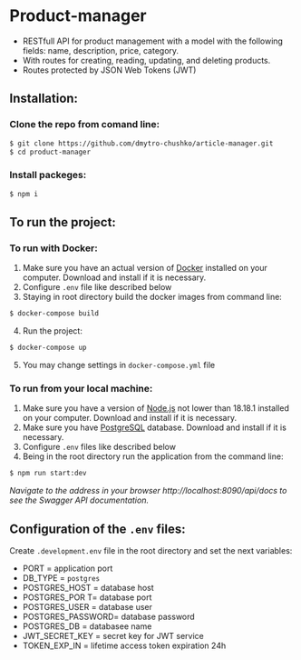 # Product-manager

- RESTfull API for product management with a model with the following fields:
  name, description, price, category.
- With routes for creating, reading, updating, and deleting products.
- Routes protected by JSON Web Tokens (JWT)

## Installation:

### Clone the repo from comand line:

```bash
$ git clone https://github.com/dmytro-chushko/article-manager.git
$ cd product-manager
```

### Install packeges:

```bash
$ npm i
```

## To run the project:

### To run with Docker:

1. Make sure you have an actual version of [Docker](https://www.docker.com/)
   installed on your computer. Download and install if it is necessary.
2. Configure `.env` file like described below
3. Staying in root directory build the docker images from command line:

```bash
$ docker-compose build
```

4. Run the project:

```bash
$ docker-compose up
```

5. You may change settings in `docker-compose.yml` file

### To run from your local machine:

1. Make sure you have a version of [Node.js](https://nodejs.org/en/download) not
   lower than 18.18.1 installed on your computer. Download and install if it is
   necessary.
2. Make sure you have [PostgreSQL](https://www.postgresql.org/) database.
   Download and install if it is necessary.
3. Configure `.env` files like described below
4. Being in the root directory run the application from the command line:

```bash
$ npm run start:dev
```

_*Navigate to the address in your browser http://localhost:8090/api/docs to see
the Swagger API documentation.*_

## Configuration of the `.env` files:

Create `.development.env` file in the root directory and set the next variables:

- PORT = application port
- DB_TYPE = `postgres`
- POSTGRES_HOST = database host
- POSTGRES_POR T= database port
- POSTGRES_USER = database user
- POSTGRES_PASSWORD= database password
- POSTGRES_DB = databasee name
- JWT_SECRET_KEY = secret key for JWT service
- TOKEN_EXP_IN = lifetime access token expiration 24h
